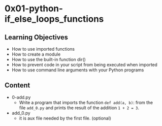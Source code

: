 # 0x01-python-if_else_loops_functions

## Learning Objectives
- How to use imported functions
- How to create a module
- How to use the built-in function dir()
- How to prevent code in your script from being executed when imported
- How to use command line arguments with your Python programs

## Content
- 0-add.py
    * Write a program that imports the function `def add(a, b)`: from the file `add_0.py` and prints the result of the addition `1 + 2 = 3`.
- add_0.py
    * it is aux file needed by the first file. (optional)